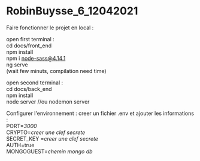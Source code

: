 # RobinBuysse_6_12042021
Faire fonctionner le projet en local :

open first terminal :   
cd docs/front_end   
npm install  
npm i node-sass@4.14.1  
ng serve  
(wait few minuts, compilation need time)  

open second terminal :   
cd docs/back_end  
npm install  
node server //ou nodemon server  

Configurer l'environnement :
creer un fichier .env et ajouter les informations :  
PORT=*3000*  
CRYPTO=*creer une clef secrete*  
SECRET_KEY =*creer une clef secrete*  
AUTH=true  
MONGOGUEST=*chemin mongo db*  

